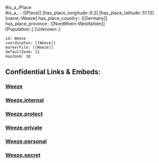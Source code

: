 ﻿---
location: [51.13,6.2] 
mapzoom: [7,12] 
mapmarker: city 
type: City
tags:
- geo/City


SpocWebEntityId: 35478
isDeleted: false
confidential: public

---
#is_a_/Place  
#is_a_ :: [[Place]] 
[has_place_longitude::6.2] 
[has_place_latitude::51.13] 
[name::Weeze] 
has_place_country:: [[Germany]]  
has_place_province:: [[NordRhein-Westfahlen]]  
[Population::] 
[Unknown::] 


```leaflet
id: Weeze
coordinates: [[Weeze]] 
markerFile: [[Weeze]] 
defaultZoom: 11 
maxZoom: 18
```


## Confidential Links & Embeds: 

### [Weeze](/_public/Earth/Continent/Europe/Europe~Central/Germany/Germany~West/Nord_Rhein-Westfalen/counties~NW/Kleve/cities~Kleve/Weeze.md) 

### [Weeze.internal](/_internal/Earth/Continent/Europe/Europe~Central/Germany/Germany~West/Nord_Rhein-Westfalen/counties~NW/Kleve/cities~Kleve/Weeze.internal.md) 

### [Weeze.protect](/_protect/Earth/Continent/Europe/Europe~Central/Germany/Germany~West/Nord_Rhein-Westfalen/counties~NW/Kleve/cities~Kleve/Weeze.protect.md) 

### [Weeze.private](/_private/Earth/Continent/Europe/Europe~Central/Germany/Germany~West/Nord_Rhein-Westfalen/counties~NW/Kleve/cities~Kleve/Weeze.private.md) 

### [Weeze.personal](/_personal/Earth/Continent/Europe/Europe~Central/Germany/Germany~West/Nord_Rhein-Westfalen/counties~NW/Kleve/cities~Kleve/Weeze.personal.md) 

### [Weeze.secret](/_secret/Earth/Continent/Europe/Europe~Central/Germany/Germany~West/Nord_Rhein-Westfalen/counties~NW/Kleve/cities~Kleve/Weeze.secret.md) 
